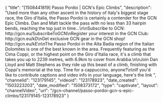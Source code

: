 {
    "title": "[1508441819] Passo Pordoi | GCN's Epic Climbs",
    "description": "Used more than any other ascent in the history of Italy's biggest stage race, the Giro d'Italia, the Passo Pordoi is certainly a contender for the GCN Epic Climbs. Dan and Matt tackle the pass with no less than 33 hairpin bends, reaching the top just in time...\n\nSubscribe to GCN: http:\/\/gcn.eu\/SubscribeToGCN\nRegister your interest in the GCN Club: http:\/\/gcn.eu\/kD\nGet exclusive GCN gear in the GCN shop! http:\/\/gcn.eu\/kE\n\nThe Passo Pordoi in the Alta Badia region of the Italian Dolomites is one of the best known in the area. Frequently featuring as the Cima Coppi, or the highest point on the Giro d'Italia race, it's a climb that takes you up to 2239 metres, with 6.9km to cover from Arabba.\n\nJoin Dan Lloyd and Matt Stephens as they ride up this beast of a climb, finishing with Coppi's memorial at the top. Time for a cappuccino, anyone?\n\nIf you'd like to contribute captions and video info in your language, here's the link ",
    "channelid": "123179145",
    "videoid": "123178923",
    "date_created": "1503223203",
    "date_modified": "1508373172",
    "type": "captivate",
    "layout": "channelVideo",
    "url": "\/gcn-channel\/passo-pordoi-gcn-s-epic-climbs\/123179145-123178923"
}